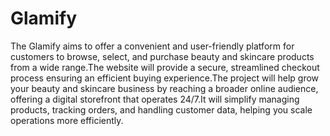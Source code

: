 <h1>Glamify</h1>
The Glamify aims to offer a convenient and user-friendly platform for customers to browse, select, and purchase beauty and skincare products from a wide range.The website will provide a secure, streamlined checkout process ensuring an efficient buying experience.The project will help grow your beauty and skincare business by reaching a broader online audience, offering a digital storefront that operates 24/7.It will simplify managing products, tracking orders, and handling customer data, helping you scale operations more efficiently.


